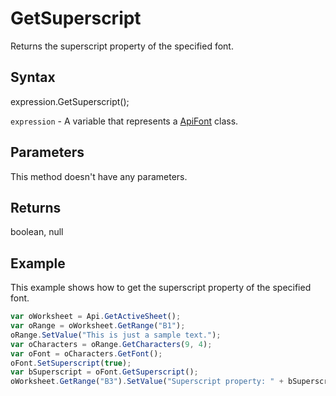 # GetSuperscript

Returns the superscript property of the specified font.

## Syntax

expression.GetSuperscript();

`expression` - A variable that represents a [ApiFont](../ApiFont.md) class.

## Parameters

This method doesn't have any parameters.

## Returns

boolean, null

## Example

This example shows how to get the superscript property of the specified font.

```javascript
var oWorksheet = Api.GetActiveSheet();
var oRange = oWorksheet.GetRange("B1");
oRange.SetValue("This is just a sample text.");
var oCharacters = oRange.GetCharacters(9, 4);
var oFont = oCharacters.GetFont();
oFont.SetSuperscript(true);
var bSuperscript = oFont.GetSuperscript();
oWorksheet.GetRange("B3").SetValue("Superscript property: " + bSuperscript);
```
